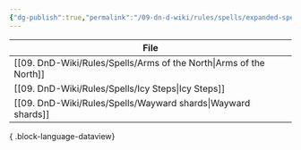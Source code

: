 ```yaml
---
{"dg-publish":true,"permalink":"/09-dn-d-wiki/rules/spells/expanded-spell-list/"}
---
```




| File                                                                  |
| --------------------------------------------------------------------- |
| [[09. DnD-Wiki/Rules/Spells/Arms of the North\|Arms of the North]] |
| [[09. DnD-Wiki/Rules/Spells/Icy Steps\|Icy Steps]]                 |
| [[09. DnD-Wiki/Rules/Spells/Wayward shards\|Wayward shards]]       |

{ .block-language-dataview}
